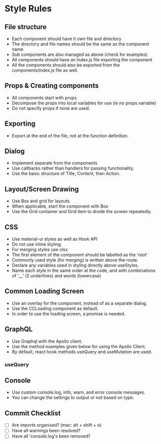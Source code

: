 # Style Rules

## File structure
* Each component should have it own file and directory
* The directory and file names should be the same as the component name
* Sub components are also managed as above (check for examples)
* All components should have an index.js file exporting the component
* All the components should also be exported from the components/index.js file as well.

## Props & Creating components
* All components start with props
* Decompose the props into local variables for use (ie no props.variable)
* Do not specify props if none are used.

## Exporting
* Export at the end of the file, not at the function definition.

## Dialog
* Implement separate from the components
* Use callbacks rather than handlers for passing functionality.
* Use the basic structure of Title, Content, then Action.

## Layout/Screen Drawing
* Use Box and grid for layouts.
* When applicable, start the component with Box
* Use the Grid container and Grid item to divide the screen repeatedly.

## CSS
* Use material-ui styles as well as Hook API
* Do not use inline styling.
* For merging styles use clsx
* The first element of the component should be labelled as the 'root'
* Commonly used style (for merging) is written above the route.
* Declare any variables used in styling directly above useStyles.
* Name each style in the same order at the code, and with combinations of '__' (2 underlines) and words (lowercase)

## Common Loading Screen
* Use an overlay for the component, instead of as a separate dialog.
* Use the CCLoading component as default.
* In order to use the loading screen, a promise is needed.

## GraphQL
* Use Graphql with the Apollo client.
* Use the method examples given below for using the Apollo Client.
* By default, react hook methods useQuery and useMutation are used.

### useQuery

## Console
* Use custom console.log, info, warn, and error console messages.
* You can change the settings to output or not based on type.

## Commit Checklist
* [ ] Are imports organised? (mac: alt + shift + o)
* [ ] Have all warnings been resolved?
* [ ] Have all 'console.log's been removed?
